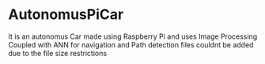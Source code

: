 # AutonomusPiCar
It is an autonomus Car made using Raspberry Pi and uses Image Processing Coupled with ANN for navigation and Path detection
files couldnt be added due to the file size restrictions
